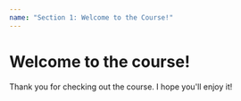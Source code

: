 ```yaml
---
name: "Section 1: Welcome to the Course!"
---
```


# Welcome to the course!

Thank you for checking out the course. I hope you'll enjoy it!
